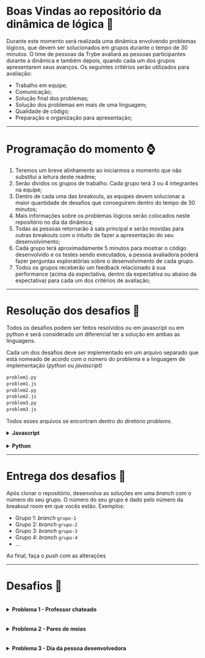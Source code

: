 # Boas Vindas ao repositório da dinâmica de lógica 👋

Durante este momento será realizada uma dinâmica envolvendo problemas lógicos, que devem ser solucionados em grupos durante o tempo de 30 minutos. O time de pessoas da Trybe avaliará as pessoas participantes durante a dinâmica e também depois, quando cada um dos grupos apresentarem seus avanços. Os seguintes critérios serão utilizados para avaliação:

- Trabalho em equipe;
- Comunicação;
- Solução final dos problemas;
- Solução dos problemas em mais de uma linguagem;
- Qualidade de código;
- Preparação e organização para apresentação;

---

# Programação do momento ⌚

1. Teremos um breve alinhamento ao iniciarmos o momento que não substitui a leitura deste readme;
2. Serão dividos os grupos de trabalho. Cada grupo terá 3 ou 4 integrantes na equipe;
3. Dentro de cada uma das breakouts, as equipes devem solucionar a maior quantidade de desafios que conseguirem dentro do tempo de 30 minutos;
4. Mais informações sobre os problemas lógicos serão colocados neste repositório no dia da dinâmica;
5. Todas as pessoas retornarão à sala principal e serão movidas para outras breakouts com o intuito de fazer a apresentação do seu desenvolvimento;
6. Cada grupo terá aproximadamente 5 minutos para mostrar o código desenvolvido e os testes sendo executados, a pessoa avaliadora poderá fazer perguntas exploratórias sobre o desenvolvimento de cada grupo.
7. Todos os grupos receberão um feedback relacionado à sua performance (acima da expectativa, dentro da expectativa ou abaixo da expectativa) para cada um dos critérios de avaliação;

---

# Resolução dos desafios 📝

Todos os desafios podem ser feitos resolvidos ou em javascript ou em python e será considerado um diferencial ter a solução em ambas as linguagens.

Cada um dos desafios deve ser implementado em um arquivo separado que está nomeado de acordo com o número do problema e a linguagem de implementação (_python_ ou _javascript_)

```bash
problem1.py
problem1.js
problem2.py
problem2.js
problem3.py
problem3.js
```

Todos esses arquivos se encontram dentro do diretório _problems_.


<details>
<summary><strong>Javascript</strong></summary>

## Preparação do ambiente

**Instalar as dependências**

```bash
$ npm install
```

## Rodando os testes

Para executar todos os testes

```bash
$ npm run test
```

Para executar os testes relacionados a apenas um dos problemas (_para o problema 1, por exemplo_)

```bash
$ npm run test problem1
```
</details>

<br>

<details>
<summary><strong>Python</strong></summary>


## Preparação do ambiente

1. **Criar o ambiente virtual**

```bash
$ python3 -m venv .venv
```

2. **Ativar o ambiente virtual**

```bash
$ source .venv/bin/activate
```

3. **Instalar as dependências no ambiente virtual**

```bash
$ python3 -m pip install -r requirements.txt
```

## Rodando os testes

Para executar todos os testes

```bash
$ python3 -m pytest
```

Para executar os testes relacionados a apenas um dos problemas (_para o problema 1, por exemplo_)

```bash
$ python3 -m pytest tests/test_problem1.py
```
</details>

---

# Entrega dos desafios 👾

Após clonar o repositório, desenvolva as soluções em uma _branch_ com o número do seu grupo. O número do seu grupo é dado pelo número da breakout room em que vocês estão. Exemplos:

- Grupo 1: _branch_ `grupo-1`
- Grupo 2: _branch_ `grupo-2`
- Grupo 3: _branch_ `grupo-3`
- Grupo 4: _branch_ `grupo-4`
- ...

Ao final, faça o _push_ com as alterações

---

# Desafios 🧠

<br>

<details>
<br>
<summary><strong>Problema 1 - Professor chateado</strong></summary>

Um professor universitário está chateado com o atraso das pessoas estudantes de sua aula. Decidiu então adotar a estratégia de não passar dever de casa, condicionado a que o número de pessoas atrasadas seja menor que um valor limite (k), estipulado por ele mesmo para cada diferente tema na aula. Para registrar a frequência das pessoas estudantes, registra em um array (a) a quantidade de minutos que as pessoas chegam antes(-) ou depois(+) dele.  

Implemente um algoritmo que recebe como parâmetros um array, com o tempo de chegada de cada pessoa estudante em relação ao início da aula, e um número inteiro limite estabelecido pelo professor. O algoritmo deve retornar "SIM" caso ele tenha passado dever de casa e "NÃO" caso contrário.

### Exemplo de entrada:
```bash
a = [-2, -1, 0, 1, 2]
k = 3
```

### Exemplos de saídas:
```bash
"NÃO"
```

### Explicação
Os valores -2 e -1 se referem a pessoas estudantes que chegaram 2 minutos e 1 minuto, respectivamente, antes do horário da aula. O valor 0 se refere à uma pessoa que chegou exatamente no horário da aula, portanto, nenhum dos 3 valores representam pessoas que chegaram atrasadas. os valores 1 e 2 se referem a pessoas estudantes que chegaram 1 minuto e 2 minutos depois do horário da aula, assim, pessoas atrasadas.

Como o valor limite espitulado foi 3 e só duas pessoas se atrasaram, o professor não passou dever de casa.

</details>

<br>
<br>

<details>
<br>
<summary><strong>Problema 2 - Pares de meias</strong></summary>

As meias de uma enorme pilha de meias devem ser organizadas em pares de acordo com sua cor. Dado um array com números inteiros que representam meias e suas respectivas cores. 

Implemente um algoritmo que recebe como parâmetro o array de números que representam as cores e retorna a quantidade de pares com mesma cor existem dentro do array.

### Exemplo de entrada:
```bash
ar = [10, 20, 20, 10, 10, 30, 50, 10, 20]
```

### Exemplos de saídas:
```bash
3
```

### Explicação
É possível formar 3 pares distintos, dois pares de meias relacionadas à cor de número 10 e um par de meias relacionadas à cor de número 20. Todos os demais números do arrays não formam pares.

![alt text](pares-de-meias.png "Formação dos pares de meia - 2 pares de meias 10 e 1 par de meias 20")

</details>

<br>
<br>

<details>
<br>
<summary><strong>Problema 3 - Dia da pessoa desenvolvedora</strong></summary>

O dia da pessoa desenvolvedora é sempre o 256º dia do ano, contudo, sabemos que alguns anos são bissextos, isto é, há o dia 29 de fevereiro.

O ano é considerado bissexto se uma das seguintes condições é seguida:

- O inteiro que representa o ano é divisível por 400;
- O inteiro que representa o ano é divisível por 4 mas não por 100;

Considerando as informações dadas, implemente um algoritmos que recebe como parâmetro um inteiro representando o ano e retorna a data referente ao dia da pessoa programadora no seguinte formato: DD.MM.AAAA, onde D representa o dia, M representa o mês e A representa o ano.

### Exemplo de entrada:
```bash
year = 2016
```

### Exemplos de saídas:
```bash
12.09.2016
```

### Explicação
2016 é divisível por 4, portanto, é um ano bissexto. Sendo assim, o 256º dia desse ano será 12 de setembro de 2016.

</details>
